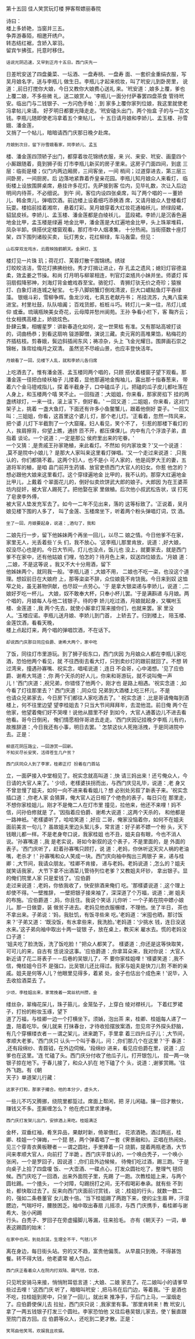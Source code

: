 第十五回	 佳人笑赏玩灯楼	 狎客帮嫖丽春院	  	
 
 
 	 	
诗曰：	 	
  	楼上多娇艳，当窗并三五。	 	
  	争弄游春陌，相邀开绣户。	 	
  	转态结红裾，含娇入翠羽。	 	
  	留宾乍拂弦，托意时移住。	 	
 
  	话说光阴迅速，又早到正月十五日。西门庆先一	
日差玳安送了四盘羹菜、一坛酒、一盘寿桃、一盘寿
面、一套织金重绢衣服，写吴月娘名字，送与李瓶儿
做生日。李瓶儿才起来梳妆，叫了玳安儿到卧房里，
说道：‚前日打搅你大娘，今日又教你大娘费心送礼
来。‛玳安道：‚娘多上覆，爹也上覆二娘，不多些微
礼，送二娘赏人。‛李瓶儿一面分付萨春罢四盘茶食
管待玳安。临出门与二钱银子、一方闪色手帕：‚到 
家多上覆你家列位娘，我这里就使老冯拿帖儿来请。
好歹明日都要光降走走。‛玳安磕头出门，两个抬盒
子的与一百文钱。李瓶儿随即使老冯拿着五个柬帖儿，
十	五日请月娘和李娇儿、孟玉楼、孙雪娥、潘金莲，	
又捎了一个帖儿，暗暗请西门庆那日晚夕赴席。	 	
 
  	月娘到次日，留下孙雪娥看家，同李娇儿、孟玉	
楼、潘金莲四顶轿子出门，都穿着妆花锦绣衣服，来
兴、来安、玳安、画童四个小厮跟随着，竟到狮子街
灯市李瓶儿新买的房子里来。这房子门面四间，到底
三层：临街是楼；仪门内两边厢房，三间客坐，一间
梢间；过道穿进去，第三层三间卧房，一间厨房。后
边落地紧靠着乔皇亲花园。李瓶儿知月娘众人来看灯，
临街楼上设放围屏桌席，悬挂许多花灯。先萨接到客
位内，见毕礼数，次让入后边明间内待茶，不必细说。
到午	间，客位内设四张桌席，叫了两个唱的－－董娇	
儿、韩金朿儿，弹唱饮酒。前边楼上设着细巧添换酒
席，又请月娘众人登楼看灯玩耍。楼掐前挂着湘帘，
悬着灯彩。吴月娘穿着大红妆花通袖袄儿，娇绿段裙， 
貂鼠皮袄。李娇儿、孟玉楼、潘金莲都是白绫袄儿，
蓝段裙。李娇儿是沉香色遍地金比甲，孟玉楼是绿遍
地金比甲，潘金莲是大红遍地金比甲，头上珠翠堆萪，
凤杂半卸。俱搭伏定楼窗观看。那灯市中人烟凑集，
十分热闹。当街搭数十座灯架，四下围列诸般买卖，
玩灯男女，花红柳绿，车马轰雷。但见：	 	
 
  	山石穿双龙戏水，云霞映独鹤朝天。金屏灯、玉	
楼灯见一片珠	玑；荷花灯、芙蓉灯散千围锦绣。绣球	
灯皎皎洁洁，雪花灯拂拂纷纷。秀才灯揖让进止，存
孔孟之遗风；媳妇灯容德温柔，效孟姜之节操。和尚
灯月明与柳翠相连，判官灯栥馗共小妹并坐。师婆灯
挥羽扇假降邪神，刘海灯背金蟾戏吞至宝。骆驼灯、
青狮灯驮无价之奇珍；猿猴灯、白象灯进连城之秘宝。
七手八脚姛蟹灯倒戏清波，巨大口崌鲇鱼灯平吞绿藻。
银蛾斗彩，雪柳争辉。鱼龙沙戏，七真五老献丹书；
吊挂流苏，九夷八蛮来进宝。村里社鼓，队队喧阗；
百戏货郎，桩桩斗巧。转灯儿一来一往，吊灯儿或仰
或垂。琉璃瓶映美女奇花，云母障并愁州阆苑。王孙 
争看小栏下，客	鞠齐云；仕女相携高楼上，娇娆炫色。	
卦肆云集，相幄星罗：讲新春造化如何，定一世荣枯
有准。又有那站高坡打谈的，词曲杨恭；到看这扇响
钹游脚僧，演说三藏。卖元宵的高堆果馅，粘梅花的
齐插枯枝。剪春娥，鬓边斜插闹东风；祷凉杂，头上
飞金光耀日。围屏画石崇之锦帐，珠帘绘梅月之双清。
虽然览不尽峖山景，也应丰登快活年。	 	
 
  	月娘看了一回，见楼下人乱，就和李娇儿各归席	
上吃酒去了。惟有潘金莲、孟玉楼同两个唱的，只顾
搭伏着楼窗子望下观看。那潘金莲一径把白绫袄袖子
儿搂着，显他那遍地金掏袖儿，露出那十指春葱来，
带着六个金马镫戒指儿，探	着半截身子，口中磕瓜子	
儿，把磕的瓜子皮儿都吐落在人身上，和玉楼两个嘻
笑不止。一回指道：‚大姐姐，你来看，那家房掐下
挂的两盏绣球灯，一来一往，滚上滚下，倒好看。‛
一回又道：‚二姐姐，你来看，这对门架子上，挑着
一盏大鱼灯，下面还有许多小鱼鳖蟹儿，跟着他倒好
耍子。‛一回又叫：‚三姐姐，你看，这首里这个婆儿 
灯，那个老儿灯。‛正看着，忽然一阵风来，把个婆
儿灯下半截割了一个大窟窿。妇人看见，笑个不了，
引惹的那楼下看灯的人，挨肩擦背，仰望上瞧，通挤
匝不开，都压倮倮儿。内中有几个浮浪子弟，直指着
谈论。一个说道：‚一定是那公	侯府里出来的宅眷。‛	
一个又猜：‚是贵戚王孙家艳稙，来此看灯。不然如
何内家妆束？‛又一个说道：‚莫不是院中小娘儿？
是那大人家叫来这里看灯弹唱。‛又一个走过来说道：
‚只我认的，你们都猜不着。这两个妇人，也不是小
可人家的，他是阎罗大王的妻，五道将军的稙，是咱
县门前开生药铺、放官吏债西门大官人的妇女。你惹
他怎的？想必跟他大娘来这里看灯。这个穿绿遍地金
比甲的，我不认的。那穿大红遍地金比甲儿，上戴着
个翠面花儿的，倒好似卖炊饼武大郎的娘子。大郎因
为在王婆茶坊内捉奸，被大官人踢死了。把他娶在家
里做稙。后次他小叔武松告状，误	打死了皂隶李外傅，	
被大官人垫发充军去了。如今一二年不见出来，落的
这等标致了。‛正说着，吴月娘见楼下围的人多了，
叫了金莲、玉楼席坐下，听着两个粉头弹唱灯词，饮 
酒。	 	
 
  	坐了一回，月娘要起身，说道：‚酒勾了，我和	
二娘先行一步，留下他姊妹两个再坐一回儿，以尽二
娘之情。今日他爹不在家，家里无人，光丢着些丫头
们，我不放心。‛这李瓶儿那里肯放，说道：‚好大娘，
奴没尽心也是的。今日大节间，灯儿也没点，饭儿也
没上，就要家去，就是西门爹不在家中，还有他姑娘
们哩，怕怎的？待月色上来，奴送四位娘去。‛月娘
道：‚二娘，不是这等说	。我又不大十分用酒，留下	
他姊妹两个，就同我一般。‛李瓶儿道：‚大娘不用，
二娘也不吃一栥，也没这个道理。想奴前日在大娘府
上，那等栥栥不辞，众位娘竟不肯饶我。今日来到奴
这恤窄之处，虽无甚物供献，也尽奴一点劳心。‛于
是拿大银栥递与李娇儿，说道：‚二娘好歹吃一杯儿。
大娘，奴不敢奉大杯，只奉小杯儿罢。‛于是满斟递
与月娘。两个唱的，月娘每人与他二钱银子。待的李
娇儿吃过酒，月娘就起身，又嘱咐玉楼、金莲道：‚我
两个先去，就使小厮拿灯笼来接你们，也就来罢。家 
里没人。‛玉楼应诺。李瓶儿送月娘、李娇儿到门首，
上轿去了。归到楼上，	陪玉楼、金莲饮酒，看看天晚，	
楼上点起灯来，两个唱的弹唱饮酒，不在话下。	 	
 
  	却说西门庆那日同应伯爵、谢希大两个，家中吃	
了饭，同往灯市里游玩。到了狮子街东口，西门庆因
为月娘众人都在李瓶儿家吃酒，恐怕他两个看见，就
不往西街去看大灯，只到卖纱灯的跟前就回了。不想
转过湾来，撞遇孙寡嘴、祝实念，唱喏说道：‚连日
不会哥，心中渴想。‛见了应伯爵、谢希大骂道：‚你
两个天杀的好人儿，你来和哥游玩，就不说叫俺一声
儿！‛西门庆道：‚祝兄弟，你错怪了他两个，刚才也
是路上相遇。‛祝实念道：‚如今看了灯往那里去？‛
西门庆道：‚同众位	兄弟到大酒楼上吃三杯儿，不是	
也请众兄弟家去，今日房下们都往人家吃酒去了。‛
祝实念道：‚比是哥请俺每到酒楼上，何不往里边望
望李桂姐去？只当大节间拜拜年，去混他混。前日俺
两个在他家，他望着俺们好不哭哩！说他从腊里不好
到如今，大官人通萫边儿不进去看他看。哥今日倒闲， 
俺们情愿相伴哥进去走走。‛西门庆因记挂晚夕李瓶
儿有约，故推辞道：‚今日我还有小事，明日去罢。‛
怎禁这伙人死拖活拽，于是同进院中去。正是：	 	
 
  	柳底花阴压路尘，一回游赏一回新。	 	
  	不知买尽长安笑，活得苍生几户贫？	 	
 
  	西门庆同众人到了李家，桂卿正打	扮着在门首站	
立，一面萨接入中堂相见了。祝实念就高叫道：‚快
请三妈出来！还亏俺众人，今日请的大官人来了。‛
少顷，老樣婆扶拐而出，与西门庆见礼毕，说道：‚老
身又不曾怠慢了姐夫，如何一向不进来看看姐儿？想
必别处另叙了新表子来。‛祝实念插口道：‚你老人家
会猜算，俺大官人近日相了个绝色的表子，每日只在
那里走，不想你家桂姐儿。刚才不是俺二人在灯市里
撞见，拉他来，他还不来哩！妈不信，问孙伯修就是
了。‛因指着应伯爵、谢希大说道：‚这两个天杀的，
和他都是一路神衹。‛老樣婆听了，哈哈笑道：‚好应
二哥，俺家没恼着你，如何不在姐夫	面前美言一句儿？ 
虽故姐夫里边头絮儿多，常言道：好子弟不嫖一个粉
头，天下钱眼儿都一样。不是老身夸口说，我家桂姐
也不丑，姐夫自有眼，今也不消人说。‛孙寡嘴道：‚我
是老实说，哥如今新叙的这个表子，不是里面的，是
外面的表子。‛西门庆听了，赶着孙寡嘴只顾打，说
道：‚老妈，你休听这天灾人祸的老油嘴，老杀才！‛
孙寡嘴和众人笑成一块。西门庆向袖中掏出三两银子
来，递与桂卿：‚大节间，我请众朋友。‛桂卿不肯接，
递与老妈。老妈说道：‚怎么的？姐夫就笑话我家，
大节下拿不出酒菜儿管待列位老爹？又教姐夫坏钞，
拿出银子。显的俺们院里人家	只是爱钱了。‛应伯爵	
走过来说道：‚老妈，你依我收了，快安排酒来俺们
吃。‛那樣婆说道：‚这个理上却使不得。‛一壁推辞，
一壁把银子接来袖了，深深道了个万福，说道：‚谢
姐夫的布施。‛应伯爵道：‚妈，你且住。我说个笑话
儿你听：一个子弟在院中嫖小娘儿。那一日做耍，装
做贫子进去。老妈见他衣服榐缕，不理他。坐了半日，
茶也不拿出来。子弟说：‘妈，我肚饥，有饭寻些来
吃。’老妈道：‘米囤也晒，那讨饭来？’子弟又道： 
‘既没饭，有水拿些来，我洗脸。’老妈道：‘少挑水
钱，连日没送水来。’这子弟向袖中取出十两一锭银
子，放在桌上，教买米	雇水去。慌的老妈没口子道：	
‘姐夫吃了脸洗饭，洗了饭吃脸！’‛把众人都笑了。
樣婆道：‚你还是这等快取笑，可可儿的来，自古有
恁说没这事。‛应伯爵道：‚你拿耳朵来，我对你说：
大官人新近请了花二哥表子－－后巷的吴银儿了，不
要你家桂姐哩！‛樣婆笑道：‚我不信，俺桂姐今日不
是强口，比吴银儿还比得过。我家与姐夫是快刀儿割
不断的亲戚。姐夫是何等人儿？他眼里见得多，着紧
处，金子也估出个成色来！‛说毕，入去收拾酒菜去
了。	 	
 
  	少顷，李桂姐出来，家常挽着一窝丝杭州攒，金	
缕丝杂，翠梅花杘儿，珠子箍儿，金笼坠子，上穿白
绫对襟袄儿，	下着红罗裙子，打扮的粉妆玉琢，望下	
道了万福，与桂卿一边一个打横坐下。须媜，泡出茶
来，桂卿、桂姐每人递了一盏，陪着吃毕。保儿就来
打抹春台，才待收拾摆放案酒，忽见帘子外探头舒脑， 
有几个穿榐缕衣者－－谓之架儿，进来跪下，手里拿
着三四升瓜子儿：‚大节间，孝顺大老爹。‛西门庆只
认头一个叫于春儿，问：‚你们那几个在这里？‛于
春道：‚还有段绵纱、青聂钺，在外边伺候。‛段绵纱
进来，看见应伯爵在里，说道：‚应爹也在这里。‛连
忙磕了头。西门庆分付收了他瓜子儿，打开银包儿，
捏一两一块银子掠在地下。于春儿接了，和众人扒在
地下磕了个	头，说道：‚谢爹赏赐。‛往外飞跑。有《朝	
天子》单道架儿行藏：	 	
 
  	这家子打和，那家子撮合。他的本分少，虚头大，	
一些儿不巧又腾挪，绕院里都踅过。席面上帮闲，把
牙儿闲磕。攘一回才散伙，赚钱又不多。歪厮缠怎么？
他在虎口里求津唾。	 	
 
  	西门庆打发架儿出门，安排酒上来吃。桂姐满泛	
金杯，双垂红袖，肴烹异品，果献时新，倚翠偎红，
花浓酒艳。酒过两巡，桂卿、桂姐一个弹娒，一个琵
琶，两个弹着唱了一套《霁景融和》。正唱在热闹处， 
见三个穿青衣黄板鞭者－－谓之圆社，手里捧着一只
烧鹅，提着两瓶老酒，大节间来孝顺大官人，向前打
了半跪	。西门庆平昔认的，一个唤白秃子，一个唤小	
张闲，一个是罗回子，因说道：‚你们且外边候候，
待俺们吃过酒，踢三跑。‛于是向桌子上拾了四盘嗄
饭、一大壶酒、一碟点心，打发众圆社吃了，整理气
毬伺候。西门庆吃了一回酒，出来外面院子里，先踢
了一跑。次教桂姐上来，与两个圆社踢。一个揸头，
一个对障，勾踢拐打之间，无不假喝彩奉承。就有些
不到处，都快取过去了。反来向西门庆面前讨赏钱，
说：‚桂姐的行头，就数一数二的，强如二条巷董官
女儿数十倍。‛当下桂姐踢了两跑下来，使的尘生眉
畔，汗湿腮边，气喘吁吁，腰肢困乏。袖中取出春扇
儿摇凉，与西	门庆携手，看桂卿与谢希大、张小闲踢	
行头。白秃子、罗回子在旁虚撮脚儿等漏，往来拾毛。
亦有《朝天子》一词，单表这踢圆的始末：	 	
 
  	在家中也闲，到处刮涎，生理全不干，气毬儿不	
离在身边，每日街头站。穷的又不趋，富贵他偏羡。 
从早晨只到晚，不得甚饱餐。转不得大钱，他老婆常
被人包占。	 	
 
  	西门庆正看着众人在院内打双陆、踢气毬，饮酒，	
只见玳安骑马来接，悄悄附耳低言道：‚大娘、二娘
家去了。花二娘叫小的请爹早些过去哩！‛这西门庆
听了，暗暗叫玳安：‚把马吊在后门边，等着我。‛于
是酒也不吃，拉桂姐到房中，只坐了一回儿，就出来
推净手，于后门上马，一溜烟走了。应伯爵使保儿去
拉扯，西门庆只说：‚我家里有事。‛那里肯转来！教
玳安儿拿了一两五钱银子打发三个圆社。李家恐怕他
又往后巷吴银儿家去，使丫鬟直跟至院门首方回。应
伯爵等众人，还吃到二更才散。正是：	 	
 
  	笑骂由他笑骂，欢娱我且欢娱。	 	 	
 
